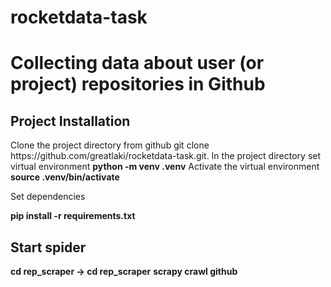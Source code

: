 # rocketdata-task
# Collecting data about user (or project) repositories in Github

## Project Installation

<p>Clone the project directory from github git clone https://github.com/greatlaki/rocketdata-task.git. In the project directory set virtual environment <strong>python -m venv .venv</strong>
Activate the virtual environment <strong>source .venv/bin/activate</strong></p>

<p> Set dependencies </p> <strong>
  pip install -r requirements.txt</strong>

## Start spider 

<p><strong>cd rep_scraper -> cd rep_scraper</strong>
   <strong> scrapy crawl github  </strong> 
  </p>
  


